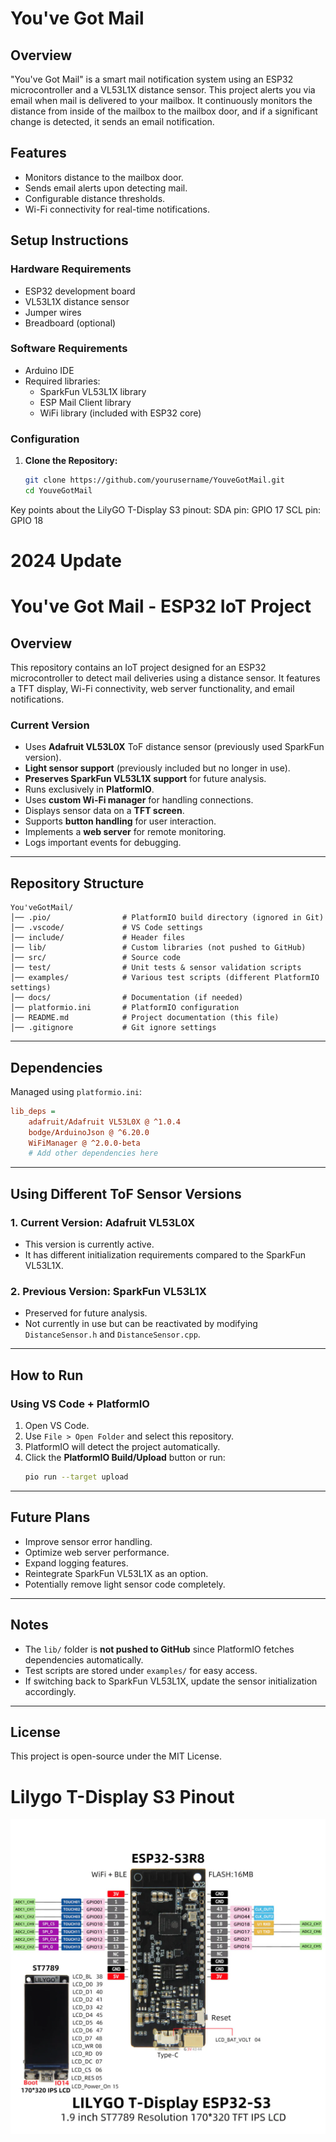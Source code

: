 # You've Got Mail

## Overview

"You've Got Mail" is a smart mail notification system using an ESP32 microcontroller and a VL53L1X distance sensor. This project alerts you via email when mail is delivered to your mailbox. It continuously monitors the distance from inside of the mailbox to the mailbox door, and if a significant change is detected, it sends an email notification.

## Features

- Monitors distance to the mailbox door.
- Sends email alerts upon detecting mail.
- Configurable distance thresholds.
- Wi-Fi connectivity for real-time notifications.

## Setup Instructions

### Hardware Requirements

- ESP32 development board
- VL53L1X distance sensor
- Jumper wires
- Breadboard (optional)

### Software Requirements

- Arduino IDE
- Required libraries:
  - SparkFun VL53L1X library
  - ESP Mail Client library
  - WiFi library (included with ESP32 core)

### Configuration

1. **Clone the Repository:**
   ```bash
   git clone https://github.com/yourusername/YouveGotMail.git
   cd YouveGotMail

  Key points about the LilyGO T-Display S3 pinout:
    SDA pin: GPIO 17
    SCL pin: GPIO 18






# 2024 Update
# You've Got Mail - ESP32 IoT Project

## Overview
This repository contains an IoT project designed for an ESP32 microcontroller to detect mail deliveries using a distance sensor. It features a TFT display, Wi-Fi connectivity, web server functionality, and email notifications.

### **Current Version**
- Uses **Adafruit VL53L0X** ToF distance sensor (previously used SparkFun version).
- **Light sensor support** (previously included but no longer in use).
- **Preserves SparkFun VL53L1X support** for future analysis.
- Runs exclusively in **PlatformIO**.
- Uses **custom Wi-Fi manager** for handling connections.
- Displays sensor data on a **TFT screen**.
- Supports **button handling** for user interaction.
- Implements a **web server** for remote monitoring.
- Logs important events for debugging.

---

## Repository Structure
```
You'veGotMail/
│── .pio/                # PlatformIO build directory (ignored in Git)
│── .vscode/             # VS Code settings
│── include/             # Header files
│── lib/                 # Custom libraries (not pushed to GitHub)
│── src/                 # Source code
│── test/                # Unit tests & sensor validation scripts
│── examples/            # Various test scripts (different PlatformIO settings)
│── docs/                # Documentation (if needed)
│── platformio.ini       # PlatformIO configuration
│── README.md            # Project documentation (this file)
│── .gitignore           # Git ignore settings
```

---

## Dependencies
Managed using `platformio.ini`:
```ini
lib_deps =
    adafruit/Adafruit VL53L0X @ ^1.0.4
    bodge/ArduinoJson @ ^6.20.0
    WiFiManager @ ^2.0.0-beta
    # Add other dependencies here
```

---

## Using Different ToF Sensor Versions
### **1. Current Version: Adafruit VL53L0X**
- This version is currently active.
- It has different initialization requirements compared to the SparkFun VL53L1X.

### **2. Previous Version: SparkFun VL53L1X**
- Preserved for future analysis.
- Not currently in use but can be reactivated by modifying `DistanceSensor.h` and `DistanceSensor.cpp`.

---

## How to Run
### **Using VS Code + PlatformIO**
1. Open VS Code.
2. Use `File > Open Folder` and select this repository.
3. PlatformIO will detect the project automatically.
4. Click the **PlatformIO Build/Upload** button or run:
   ```sh
   pio run --target upload
   ```

---

## Future Plans
- Improve sensor error handling.
- Optimize web server performance.
- Expand logging features.
- Reintegrate SparkFun VL53L1X as an option.
- Potentially remove light sensor code completely.

---

## Notes
- The `lib/` folder is **not pushed to GitHub** since PlatformIO fetches dependencies automatically.
- Test scripts are stored under `examples/` for easy access.
- If switching back to SparkFun VL53L1X, update the sensor initialization accordingly.

---

## License
This project is open-source under the MIT License.


# Lilygo T-Display S3 Pinout
![LilyGO T-Display S3 Pinout](/docs/Lilygo-T-display.webp)
